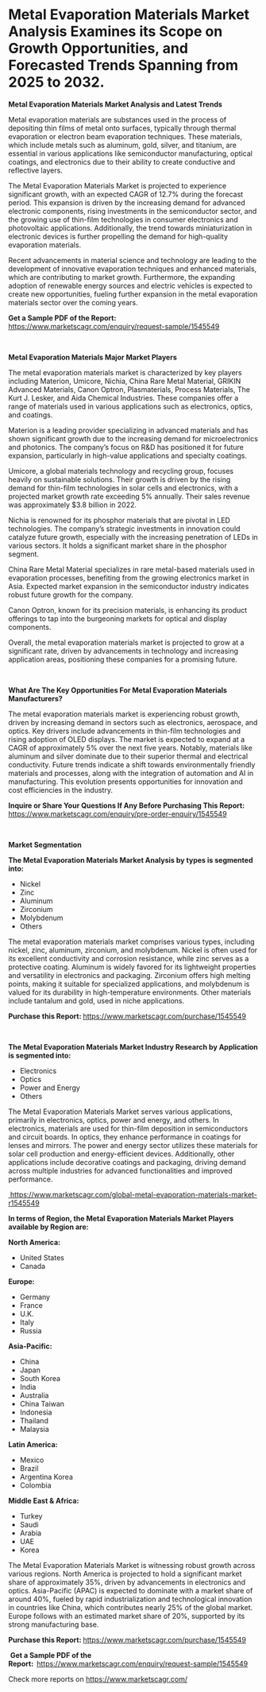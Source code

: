 <p><h1>Metal Evaporation Materials Market Analysis Examines its Scope on Growth Opportunities, and Forecasted Trends Spanning from 2025 to 2032.</h1></p><p><strong>Metal Evaporation Materials Market Analysis and Latest Trends</strong></p>
<p><p>Metal evaporation materials are substances used in the process of depositing thin films of metal onto surfaces, typically through thermal evaporation or electron beam evaporation techniques. These materials, which include metals such as aluminum, gold, silver, and titanium, are essential in various applications like semiconductor manufacturing, optical coatings, and electronics due to their ability to create conductive and reflective layers.</p><p>The Metal Evaporation Materials Market is projected to experience significant growth, with an expected CAGR of 12.7% during the forecast period. This expansion is driven by the increasing demand for advanced electronic components, rising investments in the semiconductor sector, and the growing use of thin-film technologies in consumer electronics and photovoltaic applications. Additionally, the trend towards miniaturization in electronic devices is further propelling the demand for high-quality evaporation materials.</p><p>Recent advancements in material science and technology are leading to the development of innovative evaporation techniques and enhanced materials, which are contributing to market growth. Furthermore, the expanding adoption of renewable energy sources and electric vehicles is expected to create new opportunities, fueling further expansion in the metal evaporation materials sector over the coming years.</p></p>
<p><strong>Get a Sample PDF of the Report:&nbsp;</strong> <a href="https://www.marketscagr.com/enquiry/request-sample/1545549?utm_campaign=2526&utm_medium=2&utm_source=Github&utm_content=ia&utm_term=02042025&utm_id=metal-evaporation-materials">https://www.marketscagr.com/enquiry/request-sample/1545549</a></p>
<p>&nbsp;</p>
<p><strong>Metal Evaporation Materials Major Market Players</strong></p>
<p><p>The metal evaporation materials market is characterized by key players including Materion, Umicore, Nichia, China Rare Metal Material, GRIKIN Advanced Materials, Canon Optron, Plasmaterials, Process Materials, The Kurt J. Lesker, and Aida Chemical Industries. These companies offer a range of materials used in various applications such as electronics, optics, and coatings.</p><p>Materion is a leading provider specializing in advanced materials and has shown significant growth due to the increasing demand for microelectronics and photonics. The company’s focus on R&D has positioned it for future expansion, particularly in high-value applications and specialty coatings.</p><p>Umicore, a global materials technology and recycling group, focuses heavily on sustainable solutions. Their growth is driven by the rising demand for thin-film technologies in solar cells and electronics, with a projected market growth rate exceeding 5% annually. Their sales revenue was approximately $3.8 billion in 2022.</p><p>Nichia is renowned for its phosphor materials that are pivotal in LED technologies. The company’s strategic investments in innovation could catalyze future growth, especially with the increasing penetration of LEDs in various sectors. It holds a significant market share in the phosphor segment.</p><p>China Rare Metal Material specializes in rare metal-based materials used in evaporation processes, benefiting from the growing electronics market in Asia. Expected market expansion in the semiconductor industry indicates robust future growth for the company.</p><p>Canon Optron, known for its precision materials, is enhancing its product offerings to tap into the burgeoning markets for optical and display components.</p><p>Overall, the metal evaporation materials market is projected to grow at a significant rate, driven by advancements in technology and increasing application areas, positioning these companies for a promising future.</p></p>
<p>&nbsp;</p>
<p><strong>What Are The Key Opportunities For Metal Evaporation Materials Manufacturers?</strong></p>
<p><p>The metal evaporation materials market is experiencing robust growth, driven by increasing demand in sectors such as electronics, aerospace, and optics. Key drivers include advancements in thin-film technologies and rising adoption of OLED displays. The market is expected to expand at a CAGR of approximately 5% over the next five years. Notably, materials like aluminum and silver dominate due to their superior thermal and electrical conductivity. Future trends indicate a shift towards environmentally friendly materials and processes, along with the integration of automation and AI in manufacturing. This evolution presents opportunities for innovation and cost efficiencies in the industry.</p></p>
<p><strong>Inquire or Share Your Questions If Any Before Purchasing This Report:</strong> <a href="https://www.marketscagr.com/enquiry/pre-order-enquiry/1545549?utm_campaign=2526&utm_medium=2&utm_source=Github&utm_content=ia&utm_term=02042025&utm_id=metal-evaporation-materials">https://www.marketscagr.com/enquiry/pre-order-enquiry/1545549</a></p>
<p>&nbsp;</p>
<p><strong>Market Segmentation</strong></p>
<p><strong>The Metal Evaporation Materials Market Analysis by types is segmented into:</strong></p>
<p><ul><li>Nickel</li><li>Zinc</li><li>Aluminum</li><li>Zirconium</li><li>Molybdenum</li><li>Others</li></ul></p>
<p><p>The metal evaporation materials market comprises various types, including nickel, zinc, aluminum, zirconium, and molybdenum. Nickel is often used for its excellent conductivity and corrosion resistance, while zinc serves as a protective coating. Aluminum is widely favored for its lightweight properties and versatility in electronics and packaging. Zirconium offers high melting points, making it suitable for specialized applications, and molybdenum is valued for its durability in high-temperature environments. Other materials include tantalum and gold, used in niche applications.</p></p>
<p><strong>Purchase this Report:&nbsp;</strong><a href="https://www.marketscagr.com/purchase/1545549?utm_campaign=2526&utm_medium=2&utm_source=Github&utm_content=ia&utm_term=02042025&utm_id=metal-evaporation-materials">https://www.marketscagr.com/purchase/1545549</a></p>
<p>&nbsp;</p>
<p><strong>The Metal Evaporation Materials Market Industry Research by Application is segmented into:</strong></p>
<p><ul><li>Electronics</li><li>Optics</li><li>Power and Energy</li><li>Others</li></ul></p>
<p><p>The Metal Evaporation Materials Market serves various applications, primarily in electronics, optics, power and energy, and others. In electronics, materials are used for thin-film deposition in semiconductors and circuit boards. In optics, they enhance performance in coatings for lenses and mirrors. The power and energy sector utilizes these materials for solar cell production and energy-efficient devices. Additionally, other applications include decorative coatings and packaging, driving demand across multiple industries for advanced functionalities and improved performance.</p></p>
<p><a href="https://www.marketscagr.com/global-metal-evaporation-materials-market-r1545549?utm_campaign=2526&utm_medium=2&utm_source=Github&utm_content=ia&utm_term=02042025&utm_id=metal-evaporation-materials">&nbsp;https://www.marketscagr.com/global-metal-evaporation-materials-market-r1545549</a></p>
<p><strong>In terms of Region, the Metal Evaporation Materials Market Players available by Region are:</strong></p>
<p>
    <p> <strong> North America: </strong>
        <ul>
            <li>United States</li>
            <li>Canada</li>
        </ul>
        </p> 
    <p> <strong> Europe: </strong>
        <ul>
            <li>Germany</li>
            <li>France</li>
            <li>U.K.</li>
            <li>Italy</li>
            <li>Russia</li>
        </ul>
        </p> 
    <p> <strong> Asia-Pacific: </strong>
        <ul>
            <li>China</li>
            <li>Japan</li>
            <li>South Korea</li>
            <li>India</li>
            <li>Australia</li>
            <li>China Taiwan</li>
            <li>Indonesia</li>
            <li>Thailand</li>
            <li>Malaysia</li>
        </ul>
        </p> 
    <p> <strong> Latin America: </strong>
        <ul>
            <li>Mexico</li>
            <li>Brazil</li>
            <li>Argentina Korea</li>
            <li>Colombia</li>
        </ul>
        </p> 
    <p> <strong> Middle East & Africa: </strong>
        <ul>
            <li>Turkey</li>
            <li>Saudi</li>
            <li>Arabia</li>
            <li>UAE</li>
            <li>Korea</li>
        </ul>
    </p>
    </p>
<p><p>The Metal Evaporation Materials Market is witnessing robust growth across various regions. North America is projected to hold a significant market share of approximately 35%, driven by advancements in electronics and optics. Asia-Pacific (APAC) is expected to dominate with a market share of around 40%, fueled by rapid industrialization and technological innovation in countries like China, which contributes nearly 25% of the global market. Europe follows with an estimated market share of 20%, supported by its strong manufacturing base.</p></p>
<p><strong>Purchase this Report: </strong><a href="https://www.marketscagr.com/purchase/1545549?utm_campaign=2526&utm_medium=2&utm_source=Github&utm_content=ia&utm_term=02042025&utm_id=metal-evaporation-materials">https://www.marketscagr.com/purchase/1545549</a></p>
<p>&nbsp;<strong>Get a Sample PDF of the Report:&nbsp;&nbsp;</strong><a href="https://www.marketscagr.com/enquiry/request-sample/1545549?utm_campaign=2526&utm_medium=2&utm_source=Github&utm_content=ia&utm_term=02042025&utm_id=metal-evaporation-materials">https://www.marketscagr.com/enquiry/request-sample/1545549</a></p>
<p><strong></strong></p>
<p>Check more reports on <a href="https://www.marketscagr.com/?utm_campaign=2526&utm_medium=2&utm_source=Github&utm_content=ia&utm_term=02042025&utm_id=metal-evaporation-materials">https://www.marketscagr.com/</a></p>